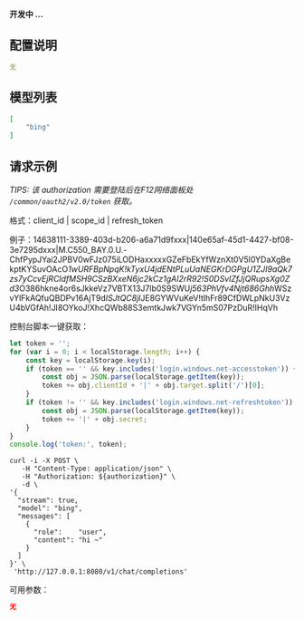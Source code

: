 **开发中 ...**

## 配置说明

```config.yaml
无
```

## 模型列表

```json
[
    "bing"
]
```

## 请求示例

*TIPS: 该 authorization 需要登陆后在F12网络面板处 `/common/oauth2/v2.0/token` 获取。*

格式：client_id | scope_id | refresh_token

例子：14638111-3389-403d-b206-a6a71d9fxxx|140e65af-45d1-4427-bf08-3e7295dxxx|M.C550_BAY.0.U.-ChfPypJYai2JPBV0wFJz075iLODHaxxxxxGZeFbEkYfWznXt0V5l0YDaXgBekptKYSuvOAcO*1wURFBpNpqK!kTyxU4jdENtPLuUaNEGKrDGPgU1ZJI9aQk7zs7yCcvEjRCldfMSH9CSzBXxeN6jc2kCz1gAI2rR92!S0DSvlZfJjQRupsXg0Zd3*O386hkne4or6sJkkeVz7VBTX13J7lb0S9SWU*j563PhVfv4Njt686Ghh*WSzvYlFkAQfuQBDPv16AjT9d*ISJtQC8jl*JE8GYWVuKeV!tIhFr89CfDWLpNkU3VzU4bVGfAh!JI8OYkoJ!XhcQWb88S3emtkJwk7VGYn5mS07PzDuR!IHqVh

控制台脚本一键获取：
```js
let token = '';
for (var i = 0; i < localStorage.length; i++) {
    const key = localStorage.key(i);
    if (token == '' && key.includes('login.windows.net-accesstoken')) {
        const obj = JSON.parse(localStorage.getItem(key));
        token += obj.clientId + '|' + obj.target.split('/')[0];
    }
    if (token != '' && key.includes('login.windows.net-refreshtoken')) {
        const obj = JSON.parse(localStorage.getItem(key));
        token += '|' + obj.secret;
    }
}
console.log('token:', token);
```

```shell
curl -i -X POST \
   -H "Content-Type: application/json" \
   -H "Authorization: ${authorization}" \
   -d \
'{
  "stream": true,
  "model": "bing",
  "messages": [
    {
      "role":    "user",
      "content": "hi ~"
    }
  ]
}' \
 'http://127.0.0.1:8080/v1/chat/completions'
```

可用参数：

```json
无
```
